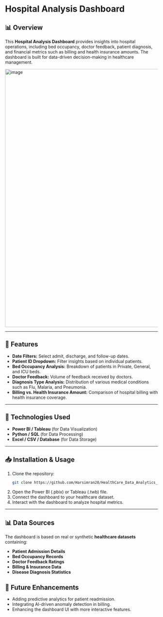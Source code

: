 # Hospital Analysis Dashboard

## 📊 Overview
This **Hospital Analysis Dashboard** provides insights into hospital operations, including bed occupancy, doctor feedback, patient diagnosis, and financial metrics such as billing and health insurance amounts. The dashboard is built for data-driven decision-making in healthcare management.

<img width="850" alt="image" src="https://github.com/user-attachments/assets/3da7e74c-c0f1-4c7b-b085-f6864d5f6783" />


---

## 🏥 Features
- **Date Filters:** Select admit, discharge, and follow-up dates.
- **Patient ID Dropdown:** Filter insights based on individual patients.
- **Bed Occupancy Analysis:** Breakdown of patients in Private, General, and ICU beds.
- **Doctor Feedback:** Volume of feedback received by doctors.
- **Diagnosis Type Analysis:** Distribution of various medical conditions such as Flu, Malaria, and Pneumonia.
- **Billing vs. Health Insurance Amount:** Comparison of hospital billing with health insurance coverage.

---

## 📌 Technologies Used
- **Power BI / Tableau** (for Data Visualization)
- **Python / SQL** (for Data Processing)
- **Excel / CSV / Database** (for Data Storage)

---

## 📥 Installation & Usage
1. Clone the repository:
   ```bash
   git clone https://github.com/Harsimran20/HealthCare_Data_Analytics_Project
   ```
2. Open the Power BI (.pbix) or Tableau (.twb) file.
3. Connect the dashboard to your healthcare dataset.
4. Interact with the dashboard to analyze hospital metrics.

---

## 📊 Data Sources
The dashboard is based on real or synthetic **healthcare datasets** containing:
- **Patient Admission Details**
- **Bed Occupancy Records**
- **Doctor Feedback Ratings**
- **Billing & Insurance Data**
- **Disease Diagnosis Statistics**

## 🚀 Future Enhancements
- Adding predictive analytics for patient readmission.
- Integrating AI-driven anomaly detection in billing.
- Enhancing the dashboard UI with more interactive features.
